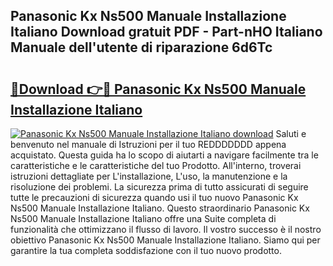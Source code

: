 ## Panasonic Kx Ns500 Manuale Installazione Italiano Download gratuit PDF - Part-nHO Italiano Manuale dell'utente di riparazione 6d6Tc

# <h2><a href="http://df99our.blite.top/?on=Panasonic+Kx+Ns500+Manuale+Installazione+Italiano">🔗Download 👉🔴 Panasonic Kx Ns500 Manuale Installazione Italiano</a></h2>

[![Panasonic Kx Ns500 Manuale Installazione Italiano download](https://i.imgur.com/lujVjoI.png)](http://df99our.blite.top/?on=Panasonic+Kx+Ns500+Manuale+Installazione+Italiano)
Saluti e benvenuto nel manuale di Istruzioni per il tuo REDDDDDDD appena acquistato. Questa guida ha lo scopo di aiutarti a navigare facilmente tra le caratteristiche e le caratteristiche del tuo Prodotto. All'interno, troverai istruzioni dettagliate per L'installazione, L'uso, la manutenzione e la risoluzione dei problemi. La sicurezza prima di tutto assicurati di seguire tutte le precauzioni di sicurezza quando usi il tuo nuovo Panasonic Kx Ns500 Manuale Installazione Italiano. Questo straordinario Panasonic Kx Ns500 Manuale Installazione Italiano offre una Suite completa di funzionalità che ottimizzano il flusso di lavoro. Il vostro successo è il nostro obiettivo Panasonic Kx Ns500 Manuale Installazione Italiano. Siamo qui per garantire la tua completa soddisfazione con il tuo nuovo prodotto.
